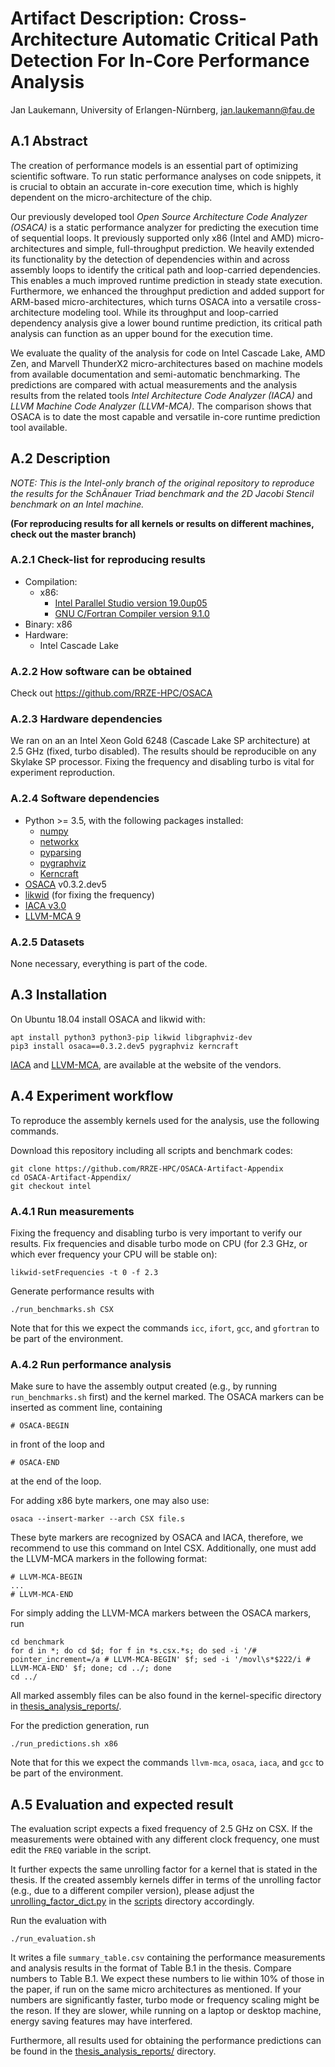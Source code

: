 # Artifact Description: Cross-Architecture Automatic Critical Path Detection For In-Core Performance Analysis
Jan Laukemann, University of Erlangen-Nürnberg, jan.laukemann@fau.de

## A.1 Abstract
The creation of performance models is an essential part of optimizing scientific software.
To run static performance analyses on code snippets, it is crucial to obtain an accurate in-core execution time, which is highly dependent on the micro-architecture of the chip.

Our previously developed tool *Open Source Architecture Code Analyzer (OSACA)* is a static performance analyzer for predicting the execution time of sequential loops.
It previously supported only x86 (Intel and AMD) micro-architectures and simple, full-throughput prediction.
We heavily extended its functionality by the detection of dependencies within and across assembly loops to identify the critical path and loop-carried dependencies.
This enables a much improved runtime prediction in steady state execution.
Furthermore, we enhanced the throughput prediction and added support for ARM-based micro-architectures, which turns OSACA into a versatile cross-architecture modeling tool.
While its throughput and loop-carried dependency analysis give a lower bound runtime prediction, its critical path analysis can function as an upper bound for the execution time.

We evaluate the quality of the analysis for code on Intel Cascade Lake, AMD Zen, and Marvell ThunderX2 micro-architectures based on machine models from available documentation and semi-automatic benchmarking.
The predictions are compared with actual measurements and the analysis results from the related tools *Intel Architecture Code Analyzer&nbsp;(IACA)* and *LLVM Machine Code Analyzer&nbsp;(LLVM-MCA)*.
The comparison shows that OSACA is to date the most capable and versatile in-core runtime prediction tool available.

## A.2 Description
*NOTE: This is the Intel-only branch of the original repository to reproduce the results for the SchÃnauer Triad benchmark and the 2D Jacobi Stencil benchmark on an Intel machine.*

**(For reproducing results for all kernels or results on different machines, check out the master branch)**

### A.2.1 Check-list for reproducing results
- Compilation: 
  - x86:
    - [Intel Parallel Studio version 19.0up05](https://software.intel.com/en-us/compilers)
    - [GNU C/Fortran Compiler version&nbsp;9.1.0](https://gcc.gnu.org/gcc-9/)
- Binary: x86
- Hardware:
  - Intel Cascade Lake

### A.2.2 How software can be obtained
Check out https://github.com/RRZE-HPC/OSACA

### A.2.3 Hardware dependencies
We ran on an an Intel Xeon Gold 6248 (Cascade Lake SP architecture) at 2.5 GHz (fixed, turbo disabled). The results should be reproducible on any Skylake SP processor. Fixing the frequency and disabling turbo is vital for experiment reproduction.

### A.2.4 Software dependencies
- Python >= 3.5, with the following packages installed:
  - [numpy](https://numpy.org/)
  - [networkx](https://networkx.github.io/)
  - [pyparsing](https://github.com/pyparsing/pyparsing)
  - [pygraphviz](https://pygraphviz.github.io/)
  - [Kerncraft](https://github.com/RRZE-HPC/kerncraft)
- [OSACA](https://github.com/RRZE-HPC/OSACA) v0.3.2.dev5
- [likwid](https://github.com/RRZE-HPC/likwid/) (for fixing the frequency)
- [IACA v3.0](https://software.intel.com/en-us/articles/intel-architecture-code-analyzer)
- [LLVM-MCA 9](https://llvm.org/docs/CommandGuide/llvm-mca.html)

### A.2.5 Datasets
None necessary, everything is part of the code.

## A.3 Installation
On Ubuntu 18.04 install OSACA and likwid with:
```
apt install python3 python3-pip likwid libgraphviz-dev
pip3 install osaca==0.3.2.dev5 pygraphviz kerncraft
```

[IACA](https://software.intel.com/en-us/articles/intel-architecture-code-analyzer) and [LLVM-MCA](http://releases.llvm.org/), are available at the website of the vendors.

## A.4 Experiment workflow
To reproduce the assembly kernels used for the analysis, use the following commands.

Download this repository including all scripts and benchmark codes:
```
git clone https://github.com/RRZE-HPC/OSACA-Artifact-Appendix
cd OSACA-Artifact-Appendix/
git checkout intel
```

### A.4.1 Run measurements
Fixing the frequency and disabling turbo is very important to verify our results.
Fix frequencies and disable turbo mode on CPU (for 2.3 GHz, or which ever frequency your CPU will be stable on):
```
likwid-setFrequencies -t 0 -f 2.3
```
Generate performance results with
```
./run_benchmarks.sh CSX
```
Note that for this we expect the commands `icc`, `ifort`, `gcc`, and `gfortran` to be part of the environment.

### A.4.2 Run performance analysis
Make sure to have the assembly output created (e.g., by running `run_benchmarks.sh` first) and the kernel marked.
The OSACA markers can be inserted as comment line, containing
```
# OSACA-BEGIN
```
in front of the loop and 
```
# OSACA-END
```
at the end of the loop.

For adding x86 byte markers, one may also use:
```
osaca --insert-marker --arch CSX file.s
```
These byte markers are recognized by OSACA and IACA, therefore, we recommend to use this command on Intel CSX.
Additionally, one must add the LLVM-MCA markers in the following format:
```
# LLVM-MCA-BEGIN
...
# LLVM-MCA-END
```
For simply adding the LLVM-MCA markers between the OSACA markers, run
```
cd benchmark
for d in *; do cd $d; for f in *s.csx.*s; do sed -i '/# pointer_increment=/a # LLVM-MCA-BEGIN' $f; sed -i '/movl\s*$222/i # LLVM-MCA-END' $f; done; cd ../; done
cd ../
```
All marked assembly files can be also found in the kernel-specific directory in [thesis_analysis_reports/](./thesis_analysis_reports).

For the prediction generation, run 
```
./run_predictions.sh x86
```
Note that for this we expect the commands `llvm-mca`, `osaca`, `iaca`, and `gcc` to be part of the environment.


## A.5 Evaluation and expected result
The evaluation script expects a fixed frequency of 2.5 GHz on CSX.
If the measurements were obtained with any different clock frequency, one must edit the `FREQ` variable in the script.

It further expects the same unrolling factor for a kernel that is stated in the thesis.
If the created assembly kernels differ in terms of the unrolling factor (e.g., due to a different compiler version), please adjust the [unrolling_factor_dict.py](./scripts/unrolling_factor_dict.py) in the [scripts](./scripts) directory accordingly.

Run the evaluation with
```
./run_evaluation.sh
```
It writes a file `summary_table.csv` containing the performance measurements and analysis results in the format of Table B.1 in the thesis.
Compare numbers to Table B.1.
We expect these numbers to lie within 10% of those in the paper, if run on the same micro architectures as mentioned. If your numbers are significantly faster, turbo mode or frequency scaling might be the reson. If they are slower, while running on a laptop or desktop machine, energy saving features may have interfered.

Furthermore, all results used for obtaining the performance predictions can be found in the [thesis_analysis_reports/](./thesis_analysis_reports) directory.
